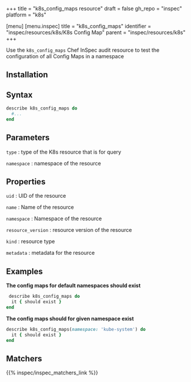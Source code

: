 +++
title = "k8s_config_maps resource"
draft = false
gh_repo = "inspec"
platform = "k8s"

[menu]
[menu.inspec]
title = "k8s_config_maps"
identifier = "inspec/resources/k8s/K8s Config Map"
parent = "inspec/resources/k8s"
+++


Use the `k8s_config_maps` Chef InSpec audit resource to test the configuration of all Config Maps in a namespace

## Installation

## Syntax

```ruby
describe k8s_config_maps do
  #...
end
```

## Parameters

`type`
: type of the K8s resource that is for query

`namespace`
: namespace of the resource

## Properties

`uid`
: UID of the resource

`name`
: Name of the resource

`namespace`
: Namespace of the resource

`resource_version`
: resource version of the resource

`kind`
: resource type

`metadata`
: metadata for the resource

## Examples

**The config maps for default namespaces should exist**

```ruby
 describe k8s_config_maps do
  it { should exist }
end
```

**The config maps should for given namespace exist**

```ruby
describe k8s_config_maps(namespace: 'kube-system') do
  it { should exist }
end
```

## Matchers

{{% inspec/inspec_matchers_link %}}
